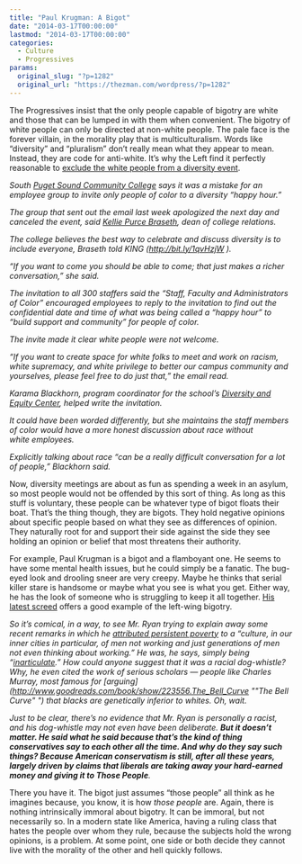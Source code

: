 ```yaml
---
title: "Paul Krugman: A Bigot"
date: "2014-03-17T00:00:00"
lastmod: "2014-03-17T00:00:00"
categories:
  - Culture
  - Progressives
params:
  original_slug: "?p=1282"
  original_url: "https://thezman.com/wordpress/?p=1282"
---
```


The Progressives insist that the only people capable of bigotry are
white and those that can be lumped in with them when convenient. The
bigotry of white people can only be directed at non-white people. The
pale face is the forever villain, in the morality play that is
multiculturalism. Words like “diversity” and “pluralism” don’t really
mean what they appear to mean. Instead, they are code for anti-white.
It’s why the Left find it perfectly reasonable to <a
href="http://www.seattlepi.com/news/article/Whites-unwelcome-at-college-diversity-happy-hour-5309996.php"
rel="noopener noreferrer" target="_blank">exclude the white people from
a diversity event</a>.

*South [Puget Sound Community
College](http://www.seattlepi.com/?controllerName=search&action=search&channel=news&search=1&inlineLink=1&query=%22Puget+Sound+Community+College%22)
says it was a mistake for an employee group to invite only people of
color to a diversity “happy hour.”*

*The group that sent out the email last week apologized the next day and
canceled the event, said [Kellie Purce
Braseth](http://www.seattlepi.com/?controllerName=search&action=search&channel=news&search=1&inlineLink=1&query=%22Kellie+Purce+Braseth%22),
dean of college relations.*

*The college believes the best way to celebrate and discuss diversity is
to include everyone, Braseth told KING (<http://bit.ly/1qvHzjW> ).*

*“If you want to come you should be able to come; that just makes a
richer conversation,” she said.*

*The invitation to all 300 staffers said the “Staff, Faculty and
Administrators of Color” encouraged employees to reply to the invitation
to find out the confidential date and time of what was being called a
“happy hour” to “build support and community” for people of color.*

*The invite made it clear white people were not welcome.*

*“If you want to create space for white folks to meet and work on
racism, white supremacy, and white privilege to better our campus
community and yourselves, please feel free to do just that,” the
email read.*

*Karama Blackhorn, program coordinator for the school’s [Diversity and
Equity
Center](http://www.seattlepi.com/?controllerName=search&action=search&channel=news&search=1&inlineLink=1&query=%22Diversity+and+Equity+Center%22),
helped write the invitation.*

*It could have been worded differently, but she maintains the staff
members of color would have a more honest discussion about race without
white employees.*

*Explicitly talking about race “can be a really difficult conversation
for a lot of people,” Blackhorn said.*

Now, diversity meetings are about as fun as spending a week in an
asylum, so most people would not be offended by this sort of thing. As
long as this stuff is voluntary, these people can be whatever type of
bigot floats their boat. That’s the thing though, they are bigots. They
hold negative opinions about specific people based on what they see as
differences of opinion. They naturally root for and support their side
against the side they see holding an opinion or belief that most
threatens their authority.

For example, Paul Krugman is a bigot and a flamboyant one. He seems to
have some mental health issues, but he could simply be a fanatic. The
bug-eyed look and drooling sneer are very creepy. Maybe he thinks that
serial killer stare is handsome or maybe what you see is what you get.
Either way, he has the look of someone who is struggling to keep it all
together. <a
href="http://www.nytimes.com/2014/03/17/opinion/krugman-that-old-time-whistle.html?pagewanted=all&amp;_r=1"
rel="noopener noreferrer" target="_blank">His latest screed</a> offers a
good example of the left-wing bigotry.

*So it’s comical, in a way, to see Mr. Ryan trying to explain away some
recent remarks in which he [attributed persistent
poverty](http://thinkprogress.org/economy/2014/03/12/3394871/ryan-poverty-inner-city/)
to a “culture, in our inner cities in particular, of men not working and
just generations of men not even thinking about working.” He was, he
says, simply being
“[inarticulate](http://www.nationalreview.com/corner/373289/ryan-comments-about-inner-city-poverty-inarticulate-patrick-brennan "National Review").”
How could anyone suggest that it was a racial dog-whistle? Why, he even
cited the work of serious scholars — people like Charles Murray, most
famous for
[arguing](http://www.goodreads.com/book/show/223556.The_Bell_Curve ""The Bell Curve" ")
that blacks are genetically inferior to whites. Oh, wait.*

*Just to be clear, there’s no evidence that Mr. Ryan is personally a
racist, and his dog-whistle may not even have been deliberate. **But it
doesn’t matter. He said what he said because that’s the kind of thing
conservatives say to each other all the time. And why do they say such
things? Because American conservatism is still, after all these years,
largely driven by claims that liberals are taking away your hard-earned
money and giving it to Those People**.*

There you have it. The bigot just assumes “those people” all think as he
imagines because, you know, it is how *those people* are. Again, there
is nothing intrinsically immoral about bigotry. It can be immoral, but
not necessarily so. In a modern state like America, having a ruling
class that hates the people over whom they rule, because the subjects
hold the wrong opinions, is a problem. At some point, one side or both
decide they cannot live with the morality of the other and hell quickly
follows.
